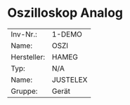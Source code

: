 # Oszilloskop Analog


|||
|------------|---
|Inv-Nr.:    |1-DEMO
|Name:       |OSZI
|Hersteller: |HAMEG
|Typ:        |N/A
|Name:       |JUSTELEX
|Gruppe:     |Gerät